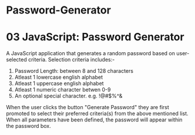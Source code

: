 # Password-Generator

# 03 JavaScript: Password Generator

A JavaScript application that generates a random password based on user-selected criteria. 
Selection criteria includes:-
1. Password Length: between 8 and 128 characters
2. Atleast 1 lowercase english alphabet
3. Atleast 1 uppercase english alphabet
4. Atleast 1 numeric character betwen 0-9
5. An optional special character. e.g. !@#$%^&

When the user clicks the button "Generate Password" they are first promoted to select their preferred criteria(s) from the above mentioned list.
When all parameters have been defined, the password will appear within the password box.
